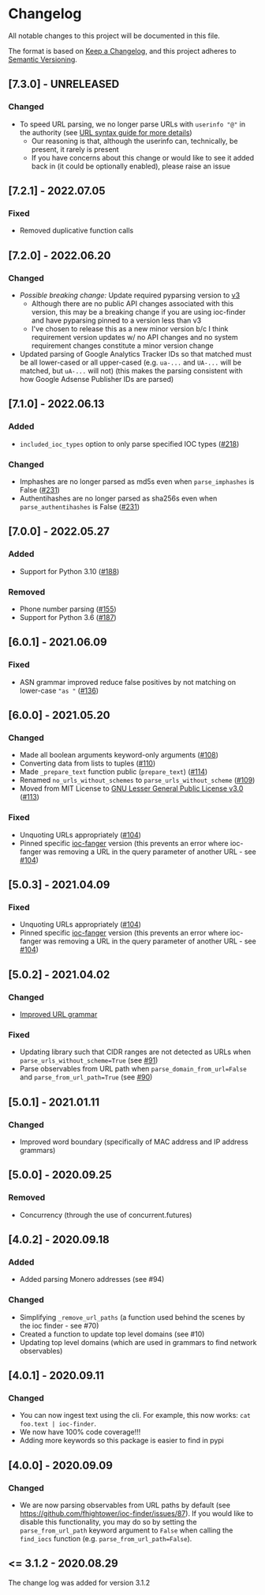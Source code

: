 # Changelog

All notable changes to this project will be documented in this file.

The format is based on [Keep a Changelog](https://keepachangelog.com/en/1.0.0/), and this project adheres to [Semantic Versioning](https://semver.org/).

## [7.3.0] - UNRELEASED

### Changed

- To speed URL parsing, we no longer parse URLs with `userinfo "@"` in the authority (see [URL syntax guide for more details](https://en.wikipedia.org/wiki/URL#Syntax))
  - Our reasoning is that, although the userinfo can, technically, be present, it rarely is present
  - If you have concerns about this change or would like to see it added back in (it could be optionally enabled), please raise an issue

## [7.2.1] - 2022.07.05

### Fixed

- Removed duplicative function calls

## [7.2.0] - 2022.06.20

### Changed

- *Possible breaking change:* Update required pyparsing version to [v3](https://github.com/pyparsing/pyparsing/blob/966d6fded149c6c11993746b0d72166bc04e4504/CHANGES#L49)
  - Although there are no public API changes associated with this version, this may be a breaking change if you are using ioc-finder and have pyparsing pinned to a version less than v3
  - I've chosen to release this as a new minor version b/c I think requirement version updates w/ no API changes and no system requirement changes constitute a minor version change
- Updated parsing of Google Analytics Tracker IDs so that matched must be all lower-cased or all upper-cased (e.g. `ua-...` and `UA-...` will be matched, but `uA-...` will not)  (this makes the parsing consistent with how Google Adsense Publisher IDs are parsed)

## [7.1.0] - 2022.06.13

### Added

- `included_ioc_types` option to only parse specified IOC types ([#218](https://github.com/fhightower/ioc-finder/issues/218))

### Changed

- Imphashes are no longer parsed as md5s even when `parse_imphashes` is False ([#231](https://github.com/fhightower/ioc-finder/issues/231))
- Authentihashes are no longer parsed as sha256s even when `parse_authentihashes` is False ([#231](https://github.com/fhightower/ioc-finder/issues/231))

## [7.0.0] - 2022.05.27

### Added

- Support for Python 3.10 ([#188](https://github.com/fhightower/ioc-finder/issues/188))

### Removed

- Phone number parsing ([#155](https://github.com/fhightower/ioc-finder/issues/155))
- Support for Python 3.6 ([#187](https://github.com/fhightower/ioc-finder/issues/187))

## [6.0.1] - 2021.06.09

### Fixed

- ASN grammar improved reduce false positives by not matching on lower-case `"as "` ([#136](https://github.com/fhightower/ioc-finder/issues/136))

## [6.0.0] - 2021.05.20

### Changed

- Made all boolean arguments keyword-only arguments ([#108](https://github.com/fhightower/ioc-finder/issues/108))
- Converting data from lists to tuples ([#110](https://github.com/fhightower/ioc-finder/issues/110))
- Made `_prepare_text` function public (`prepare_text`) ([#114](https://github.com/fhightower/ioc-finder/issues/114))
- Renamed `no_urls_without_schemes` to `parse_urls_without_scheme` ([#109](https://github.com/fhightower/ioc-finder/issues/109))
- Moved from MIT License to [GNU Lesser General Public License v3.0](https://choosealicense.com/licenses/lgpl-3.0/) ([#113](https://github.com/fhightower/ioc-finder/issues/113))

### Fixed

- Unquoting URLs appropriately ([#104](https://github.com/fhightower/ioc-finder/issues/104))
- Pinned specific [ioc-fanger](https://github.com/ioc-fang/ioc-fanger) version (this prevents an error where ioc-fanger was removing a URL in the query parameter of another URL - see [#104](https://github.com/fhightower/ioc-finder/issues/104))

## [5.0.3] - 2021.04.09

### Fixed

- Unquoting URLs appropriately ([#104](https://github.com/fhightower/ioc-finder/issues/104))
- Pinned specific [ioc-fanger](https://github.com/ioc-fang/ioc-fanger) version (this prevents an error where ioc-fanger was removing a URL in the query parameter of another URL - see [#104](https://github.com/fhightower/ioc-finder/issues/104))

## [5.0.2] - 2021.04.02

### Changed

- [Improved URL grammar](https://github.com/fhightower/ioc-finder/commit/e3025c1a578663f693e7aa7947ac56e577dde0e9)

### Fixed

- Updating library such that CIDR ranges are not detected as URLs when `parse_urls_without_scheme=True` (see [#91](https://github.com/fhightower/ioc-finder/issues/91))
- Parse observables from URL path when `parse_domain_from_url=False` and `parse_from_url_path=True` (see [#90](https://github.com/fhightower/ioc-finder/issues/90))

## [5.0.1] - 2021.01.11

### Changed

- Improved word boundary (specifically of MAC address and IP address grammars)

## [5.0.0] - 2020.09.25

### Removed

- Concurrency (through the use of concurrent.futures)

## [4.0.2] - 2020.09.18

### Added

- Added parsing Monero addresses (see #94)

### Changed

- Simplifying `_remove_url_paths` (a function used behind the scenes by the ioc finder - see #70)
- Created a function to update top level domains (see #10)
- Updating top level domains (which are used in grammars to find network observables)

## [4.0.1] - 2020.09.11

### Changed

- You can now ingest text using the cli. For example, this now works: `cat foo.text | ioc-finder`.
- We now have 100% code coverage!!!
- Adding more keywords so this package is easier to find in pypi

## [4.0.0] - 2020.09.09

### Changed

- We are now parsing observables from URL paths by default (see https://github.com/fhightower/ioc-finder/issues/87). If you would like to disable this functionality, you may do so by setting the `parse_from_url_path` keyword argument to `False` when calling the `find_iocs` function (e.g. `parse_from_url_path=False`).

## <= 3.1.2 - 2020.08.29

The change log was added for version 3.1.2
